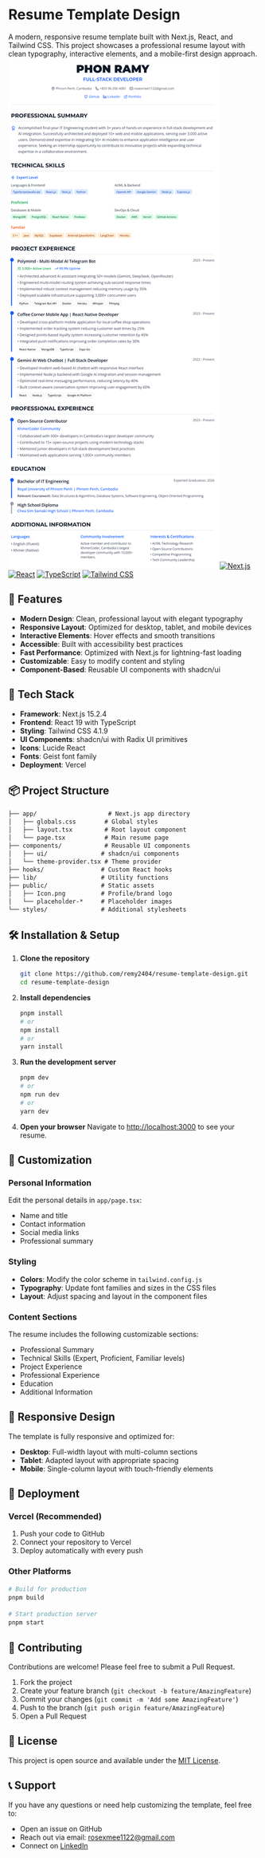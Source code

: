 # Resume Template Design

A modern, responsive resume template built with Next.js, React, and Tailwind CSS. This project showcases a professional resume layout with clean typography, interactive elements, and a mobile-first design approach.
![alt text](public/preview.png)
[![Next.js](https://img.shields.io/badge/Next.js-15.2.4-black?style=for-the-badge&logo=next.js)](https://nextjs.org/)
[![React](https://img.shields.io/badge/React-19-blue?style=for-the-badge&logo=react)](https://reactjs.org/)
[![TypeScript](https://img.shields.io/badge/TypeScript-5-blue?style=for-the-badge&logo=typescript)](https://www.typescriptlang.org/)
[![Tailwind CSS](https://img.shields.io/badge/Tailwind%20CSS-4.1.9-blue?style=for-the-badge&logo=tailwind-css)](https://tailwindcss.com/)

## 🌟 Features

- **Modern Design**: Clean, professional layout with elegant typography
- **Responsive Layout**: Optimized for desktop, tablet, and mobile devices
- **Interactive Elements**: Hover effects and smooth transitions
- **Accessible**: Built with accessibility best practices
- **Fast Performance**: Optimized with Next.js for lightning-fast loading
- **Customizable**: Easy to modify content and styling
- **Component-Based**: Reusable UI components with shadcn/ui

## 🚀 Tech Stack

- **Framework**: Next.js 15.2.4
- **Frontend**: React 19 with TypeScript
- **Styling**: Tailwind CSS 4.1.9
- **UI Components**: shadcn/ui with Radix UI primitives
- **Icons**: Lucide React
- **Fonts**: Geist font family
- **Deployment**: Vercel

## 📦 Project Structure

```
├── app/                    # Next.js app directory
│   ├── globals.css        # Global styles
│   ├── layout.tsx         # Root layout component
│   └── page.tsx           # Main resume page
├── components/            # Reusable UI components
│   ├── ui/               # shadcn/ui components
│   └── theme-provider.tsx # Theme provider
├── hooks/                # Custom React hooks
├── lib/                  # Utility functions
├── public/               # Static assets
│   ├── Icon.png          # Profile/brand logo
│   └── placeholder-*     # Placeholder images
└── styles/               # Additional stylesheets
```

## 🛠️ Installation & Setup

1. **Clone the repository**
   ```bash
   git clone https://github.com/remy2404/resume-template-design.git
   cd resume-template-design
   ```

2. **Install dependencies**
   ```bash
   pnpm install
   # or
   npm install
   # or
   yarn install
   ```

3. **Run the development server**
   ```bash
   pnpm dev
   # or
   npm run dev
   # or
   yarn dev
   ```

4. **Open your browser**
   Navigate to [http://localhost:3000](http://localhost:3000) to see your resume.

## 🎨 Customization

### Personal Information
Edit the personal details in `app/page.tsx`:
- Name and title
- Contact information
- Social media links
- Professional summary

### Styling
- **Colors**: Modify the color scheme in `tailwind.config.js`
- **Typography**: Update font families and sizes in the CSS files
- **Layout**: Adjust spacing and layout in the component files

### Content Sections
The resume includes the following customizable sections:
- Professional Summary
- Technical Skills (Expert, Proficient, Familiar levels)
- Project Experience
- Professional Experience
- Education
- Additional Information

## 📱 Responsive Design

The template is fully responsive and optimized for:
- **Desktop**: Full-width layout with multi-column sections
- **Tablet**: Adapted layout with appropriate spacing
- **Mobile**: Single-column layout with touch-friendly elements

## 🚀 Deployment

### Vercel (Recommended)
1. Push your code to GitHub
2. Connect your repository to Vercel
3. Deploy automatically with every push

### Other Platforms
```bash
# Build for production
pnpm build

# Start production server
pnpm start
```

## 🤝 Contributing

Contributions are welcome! Please feel free to submit a Pull Request.

1. Fork the project
2. Create your feature branch (`git checkout -b feature/AmazingFeature`)
3. Commit your changes (`git commit -m 'Add some AmazingFeature'`)
4. Push to the branch (`git push origin feature/AmazingFeature`)
5. Open a Pull Request

## 📄 License

This project is open source and available under the [MIT License](LICENSE).

## 📞 Support

If you have any questions or need help customizing the template, feel free to:
- Open an issue on GitHub
- Reach out via email: rosexmee1122@gmail.com
- Connect on [LinkedIn](https://www.linkedin.com/in/phon-ramy-81025a2a9/)
